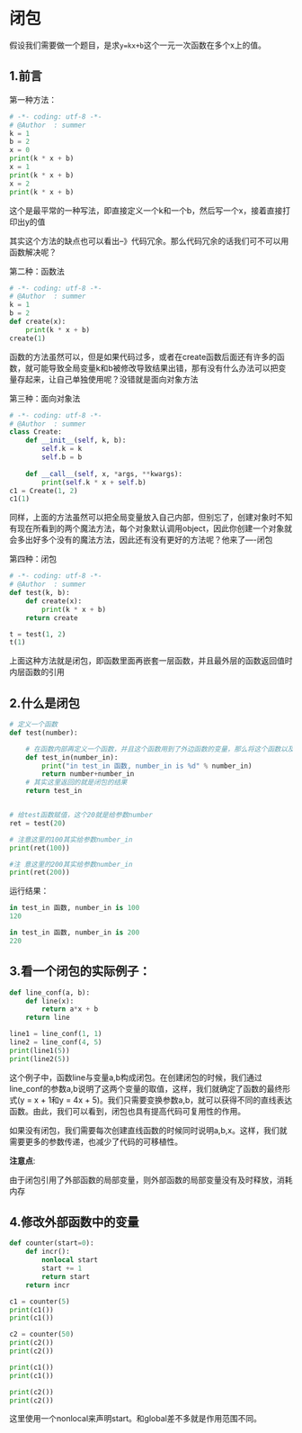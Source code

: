 # 闭包

​		假设我们需要做一个题目，是求`y=kx+b`这个一元一次函数在多个x上的值。

## 1.前言

第一种方法：

```python
# -*- coding: utf-8 -*-
# @Author  : summer
k = 1
b = 2
x = 0
print(k * x + b)
x = 1
print(k * x + b)
x = 2
print(k * x + b)
```

这个是最平常的一种写法，即直接定义一个k和一个b，然后写一个x，接着直接打印出y的值

其实这个方法的缺点也可以看出–》代码冗余。那么代码冗余的话我们可不可以用函数解决呢？

第二种：函数法

```python
# -*- coding: utf-8 -*-
# @Author  : summer
k = 1
b = 2
def create(x):
    print(k * x + b)  
create(1)
```

函数的方法虽然可以，但是如果代码过多，或者在create函数后面还有许多的函数，就可能导致全局变量k和b被修改导致结果出错，那有没有什么办法可以把变量存起来，让自己单独使用呢？没错就是面向对象方法

第三种：面向对象法

```python
# -*- coding: utf-8 -*-
# @Author  : summer
class Create:
	def __init__(self, k, b):
		self.k = k
		self.b = b
        
	def __call__(self, x, *args, **kwargs):
		print(self.k * x + self.b)
c1 = Create(1, 2)
c1(1)
```

同样，上面的方法虽然可以把全局变量放入自己内部，但别忘了，创建对象时不知有现在所看到的两个魔法方法，每个对象默认调用object，因此你创建一个对象就会多出好多个没有的魔法方法，因此还有没有更好的方法呢？他来了—-闭包

第四种：闭包

```python
# -*- coding: utf-8 -*-
# @Author  : summer
def test(k, b):
	def create(x):
		print(k * x + b)
	return create

t = test(1, 2)
t(1)
```

上面这种方法就是闭包，即函数里面再嵌套一层函数，并且最外层的函数返回值时内层函数的引用

## 2.什么是闭包

```python
# 定义一个函数
def test(number):

    # 在函数内部再定义一个函数，并且这个函数用到了外边函数的变量，那么将这个函数以及用到的一些变量称之为闭包
    def test_in(number_in):
        print("in test_in 函数, number_in is %d" % number_in)
        return number+number_in
    # 其实这里返回的就是闭包的结果
    return test_in


# 给test函数赋值，这个20就是给参数number
ret = test(20)

# 注意这里的100其实给参数number_in
print(ret(100))

#注 意这里的200其实给参数number_in
print(ret(200))
```

运行结果：

```python
in test_in 函数, number_in is 100
120

in test_in 函数, number_in is 200
220
```

## 3.看一个闭包的实际例子：

```python
def line_conf(a, b):
    def line(x):
        return a*x + b
    return line

line1 = line_conf(1, 1)
line2 = line_conf(4, 5)
print(line1(5))
print(line2(5))
```

这个例子中，函数line与变量a,b构成闭包。在创建闭包的时候，我们通过line_conf的参数a,b说明了这两个变量的取值，这样，我们就确定了函数的最终形式(y = x + 1和y = 4x + 5)。我们只需要变换参数a,b，就可以获得不同的直线表达函数。由此，我们可以看到，闭包也具有提高代码可复用性的作用。

如果没有闭包，我们需要每次创建直线函数的时候同时说明a,b,x。这样，我们就需要更多的参数传递，也减少了代码的可移植性。

**注意点**:

由于闭包引用了外部函数的局部变量，则外部函数的局部变量没有及时释放，消耗内存

## 4.修改外部函数中的变量

```python
def counter(start=0):
    def incr():
        nonlocal start
        start += 1
        return start
    return incr

c1 = counter(5)
print(c1())
print(c1())

c2 = counter(50)
print(c2())
print(c2())

print(c1())
print(c1())

print(c2())
print(c2())
```

这里使用一个nonlocal来声明start。和global差不多就是作用范围不同。